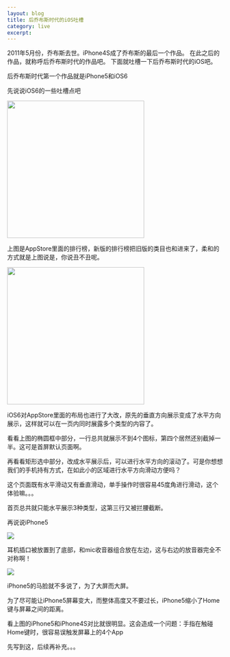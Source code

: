 ```yaml
---
layout: blog
title: 后乔布斯时代的iOS吐槽
category: live
excerpt: 
---
```


2011年5月份，乔布斯去世。iPhone4S成了乔布斯的最后一个作品。
在此之后的作品，就称呼后乔布斯时代的作品吧。
下面就吐槽一下后乔布斯时代的iOS吧。

后乔布斯时代第一个作品就是iPhone5和iOS6

先说说iOS6的一些吐槽点吧

<img src="http://xuhengfei.com/assets/images/articles/2013-09-27-ios-tucao1.png" width="320"/>  

上图是AppStore里面的排行榜，新版的排行榜把旧版的类目也和进来了，柔和的方式就是上图说是，你说丑不丑呢。


<img src="http://xuhengfei.com/assets/images/articles/2013-09-27-ios-tucao2.png" width="320"/>  

iOS6对AppStore里面的布局也进行了大改，原先的垂直方向展示变成了水平方向展示，这样就可以在一页内同时展露多个类型的内容了。

看看上图的椭圆框中部分，一行总共就展示不到4个图标，第四个居然还别截掉一半。这可是首屏默认页面啊。

再看看矩形选中部分，改成水平展示后，可以进行水平方向的滚动了。可是你想想我们的手机持有方式，在如此小的区域进行水平方向滑动方便吗？

这个页面既有水平滑动又有垂直滑动，单手操作时很容易45度角进行滑动，这个体验嘛。。。

首页总共就只能水平展示3种类型，这第三行又被拦腰截断。


再说说iPhone5

<img src="http://xuhengfei.com/assets/images/articles/2013-09-27-ios-tucao3.jpg"/>  

耳机插口被放置到了底部，和mic收音器组合放在左边，这与右边的放音器完全不对称啊！


<img src="http://xuhengfei.com/assets/images/articles/2013-09-27-ios-tucao4.jpg"/>  

iPhone5的马脸就不多说了，为了大屏而大屏。

为了尽可能让iPhone5屏幕变大，而整体高度又不要过长，iPhone5缩小了Home键与屏幕之间的距离。

看上图的iPhone5和iPhone4S对比就很明显。这会造成一个问题：手指在触碰Home键时，很容易误触发屏幕上的4个App

先写到这，后续再补充。。。



